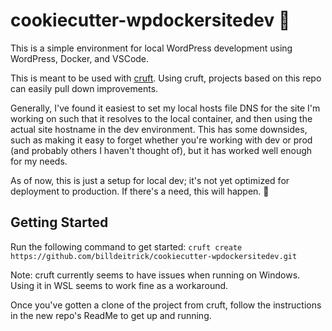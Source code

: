 # cookiecutter-wpdockersitedev 🍪

This is a simple environment for local WordPress development using WordPress, Docker, and VSCode.

This is meant to be used with [cruft](https://github.com/timothycrosley/cruft/). Using cruft, projects based on this repo can easily pull down improvements.

Generally, I've found it easiest to set my local hosts file DNS for the site I'm working on such that it resolves to the local container, and then using the actual site hostname in the dev environment. This has some downsides, such as making it easy to forget whether you're working with dev or prod (and probably others I haven't thought of), but it has worked well enough for my needs.

As of now, this is just a setup for local dev; it's not yet optimized for deployment to production. If there's a need, this will happen. 🙂

## Getting Started

Run the following command to get started:
`cruft create https://github.com/billdeitrick/cookiecutter-wpdockersitedev.git`

Note: cruft currently seems to have issues when running on Windows. Using it in WSL seems to work fine as a workaround.

Once you've gotten a clone of the project from cruft, follow the instructions in the new repo's ReadMe to get up and running.